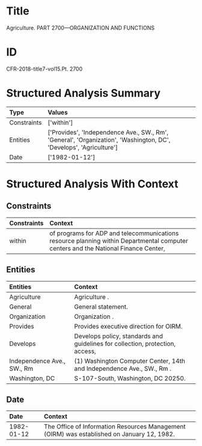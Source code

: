 # Title

 Agriculture. PART 2700—ORGANIZATION AND FUNCTIONS


# ID

 CFR-2018-title7-vol15.Pt. 2700


# Structured Analysis Summary

| Type        | Values                                                                                                             |
|:------------|:-------------------------------------------------------------------------------------------------------------------|
| Constraints | ['within']                                                                                                         |
| Entities    | ['Provides', 'Independence Ave., SW., Rm', 'General', 'Organization', 'Washington, DC', 'Develops', 'Agriculture'] |
| Date        | ['1982-01-12']                                                                                                     |


# Structured Analysis With Context

 


## Constraints

| Constraints   | Context                                                                                                                            |
|:--------------|:-----------------------------------------------------------------------------------------------------------------------------------|
| within        | of programs for ADP and telecommunications resource planning within Departmental computer centers and the National Finance Center, |


## Entities

| Entities                   | Context                                                                       |
|:---------------------------|:------------------------------------------------------------------------------|
| Agriculture                | Agriculture .                                                                 |
| General                    | General  statement.                                                           |
| Organization               | Organization .                                                                |
| Provides                   | Provides  executive direction for OIRM.                                       |
| Develops                   | Develops policy, standards and guidelines for collection, protection, access, |
| Independence Ave., SW., Rm | (1) Washington Computer Center, 14th and  Independence Ave., SW., Rm .        |
| Washington, DC             | S-107-South,  Washington, DC  20250.                                          |


## Date

| Date       | Context                                                                                    |
|:-----------|:-------------------------------------------------------------------------------------------|
| 1982-01-12 | The Office of Information Resources Management (OIRM) was established on January 12, 1982. |


